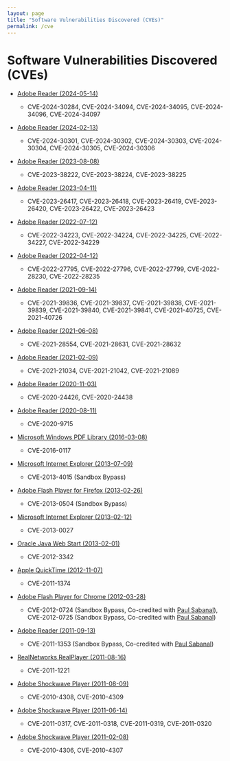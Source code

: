 ```yaml
---
layout: page
title: "Software Vulnerabilities Discovered (CVEs)"
permalink: /cve
---
```

# Software Vulnerabilities Discovered (CVEs)
- [Adobe Reader (2024-05-14)](https://helpx.adobe.com/security/products/acrobat/apsb24-29.html)
  - CVE-2024-30284, CVE-2024-34094, CVE-2024-34095, CVE-2024-34096, CVE-2024-34097
    
- [Adobe Reader (2024-02-13)](https://helpx.adobe.com/security/products/acrobat/apsb24-07.html)
  - CVE-2024-30301, CVE-2024-30302, CVE-2024-30303, CVE-2024-30304, CVE-2024-30305, CVE-2024-30306

- [Adobe Reader (2023-08-08)](https://helpx.adobe.com/security/products/acrobat/apsb23-30.html)
  - CVE-2023-38222, CVE-2023-38224, CVE-2023-38225

- [Adobe Reader (2023-04-11)](https://helpx.adobe.com/security/products/acrobat/apsb23-24.html)
  - CVE-2023-26417, CVE-2023-26418, CVE-2023-26419, CVE-2023-26420, CVE-2023-26422, CVE-2023-26423

- [Adobe Reader (2022-07-12)](https://helpx.adobe.com/security/products/acrobat/apsb22-32.html)
  - CVE-2022-34223, CVE-2022-34224, CVE-2022-34225, CVE-2022-34227, CVE-2022-34229

- [Adobe Reader (2022-04-12)](https://helpx.adobe.com/security/products/acrobat/apsb22-16.html)
  - CVE-2022-27795, CVE-2022-27796, CVE-2022-27799, CVE-2022-28230, CVE-2022-28235

- [Adobe Reader (2021-09-14)](https://helpx.adobe.com/security/products/acrobat/apsb21-55.html)
  - CVE-2021-39836, CVE-2021-39837, CVE-2021-39838, CVE-2021-39839, CVE-2021-39840, CVE-2021-39841, CVE-2021-40725, CVE-2021-40726

- [Adobe Reader (2021-06-08)](https://helpx.adobe.com/security/products/acrobat/apsb21-37.html)
  - CVE-2021-28554, CVE-2021-28631, CVE-2021-28632

- [Adobe Reader (2021-02-09)](https://helpx.adobe.com/security/products/acrobat/apsb21-09.html)
  - CVE-2021-21034, CVE-2021-21042, CVE-2021-21089

- [Adobe Reader (2020-11-03)](https://helpx.adobe.com/security/products/acrobat/apsb20-67.html)
  - CVE-2020-24426, CVE-2020-24438

- [Adobe Reader (2020-08-11)](https://helpx.adobe.com/security/products/acrobat/apsb20-48.html)
  - CVE-2020-9715

- [Microsoft Windows PDF Library (2016-03-08)](https://web.archive.org/web/20160309212821/https://technet.microsoft.com/library/security/mt674627.aspx)
  - CVE-2016-0117

- [Microsoft Internet Explorer (2013-07-09)](https://web.archive.org/web/20150325173415/https://technet.microsoft.com/en-us/library/security/ms13-jul.aspx)
  - CVE-2013-4015 (Sandbox Bypass)

- [Adobe Flash Player for Firefox (2013-02-26)](https://web.archive.org/web/20130227235441/https://www.adobe.com/support/security/bulletins/apsb13-08.html)
  - CVE-2013-0504 (Sandbox Bypass)

- [Microsoft Internet Explorer (2013-02-12)](https://web.archive.org/web/20140419030531/https://technet.microsoft.com/en-us/library/security/ms13-feb.aspx)
  - CVE-2013-0027

- [Oracle Java Web Start (2013-02-01)](https://web.archive.org/web/20130205051812/http://www.oracle.com/technetwork/topics/security/javacpufeb2013-1841061.html)
  - CVE-2012-3342

- [Apple QuickTime (2012-11-07)](https://web.archive.org/web/20121110033225/https://support.apple.com/kb/HT5581)
  - CVE-2011-1374

- [Adobe Flash Player for Chrome (2012-03-28)](https://web.archive.org/web/20120413084433/https://www.adobe.com/support/security/bulletins/apsb12-07.html)
  - CVE-2012-0724 (Sandbox Bypass, Co-credited with [Paul Sabanal](https://twitter.com/polsab)), CVE-2012-0725 (Sandbox Bypass, Co-credited with [Paul Sabanal](https://twitter.com/polsab))

- [Adobe Reader (2011-09-13)](https://web.archive.org/web/20110924162433/http://www.adobe.com/support/security/bulletins/apsb11-24.html)
  - CVE-2011-1353 (Sandbox Bypass, Co-credited with [Paul Sabanal](https://twitter.com/polsab))

- [RealNetworks RealPlayer (2011-08-16)](https://web.archive.org/web/20110929184113/http://service.real.com/realplayer/security/08162011_player/en/)
  - CVE-2011-1221

- [Adobe Shockwave Player (2011-08-09)](https://web.archive.org/web/20110927035346/https://www.adobe.com/support/security/bulletins/apsb11-19.html)
  - CVE-2010-4308, CVE-2010-4309

- [Adobe Shockwave Player (2011-06-14)](https://web.archive.org/web/20110616141132/https://www.adobe.com/support/security/bulletins/apsb11-17.html)
  - CVE-2011-0317, CVE-2011-0318, CVE-2011-0319, CVE-2011-0320
- [Adobe Shockwave Player (2011-02-08)](https://web.archive.org/web/20110215112906/https://www.adobe.com/support/security/bulletins/apsb11-01.html)
  - CVE-2010-4306, CVE-2010-4307
